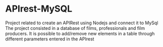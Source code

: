 # APIrest-MySQL

Project related to create an APIRest using Nodejs and connect it to MySql
The project consisted in a database of films, professionals and film producers. 
It is possible to add/remove new elements in a table through different parameters entered in the APIrest

